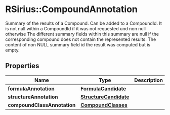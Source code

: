# RSirius::CompoundAnnotation

Summary of the results of a Compound. Can be added to a CompoundId.  It is not null within a CompoundId if it was not requested und non null otherwise  The different summary fields within this summary are null if the corresponding  compound does not contain the represented results. The content of  non NULL  summary field id the result was computed but is empty.

## Properties
Name | Type | Description | Notes
------------ | ------------- | ------------- | -------------
**formulaAnnotation** | [**FormulaCandidate**](FormulaCandidate.md) |  | [optional] 
**structureAnnotation** | [**StructureCandidate**](StructureCandidate.md) |  | [optional] 
**compoundClassAnnotation** | [**CompoundClasses**](CompoundClasses.md) |  | [optional] 


